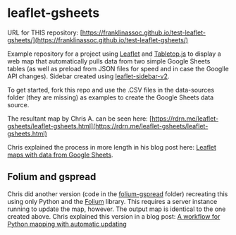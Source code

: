 # leaflet-gsheets

URL for THIS repository: [https://franklinassoc.github.io/test-leaflet-gsheets/](https://franklinassoc.github.io/test-leaflet-gsheets/)

Example repository for a project using [Leaflet](https://leafletjs.com/) and [Tabletop.js](https://github.com/jsoma/tabletop) to display a web map that automatically pulls data from two simple Google Sheets tables (as well as preload from JSON files for speed and in case the Googlle API changes). Sidebar created using [leaflet-sidebar-v2](https://github.com/nickpeihl/leaflet-sidebar-v2).

To get started, fork this repo and use the .CSV files in the data-sources folder (they are missing) as examples to create the Google Sheets data source.

The resultant map by Chris A. can be seen here: [https://rdrn.me/leaflet-gsheets/leaflet-gsheets.html](https://rdrn.me/leaflet-gsheets/leaflet-gsheets.html)

Chris explained the process in more length in his blog post here: [Leaflet maps with data from Google Sheets](https://rdrn.me/leaflet-maps-google-sheets/).

## Folium and gspread

Chris did another version (code in the [folium-gspread](https://github.com/carderne/leaflet-gsheets/tree/master/folium-gspread) folder) recreating this using only Python and the [Folium](https://github.com/python-visualization/folium) library. This requires a server instance running to update the map, however. The output map is identical to the one created above. Chris explained this version in a blog post: [A workflow for Python mapping with automatic updating](https://rdrn.me/python-mapping-automatic-updating/) 
